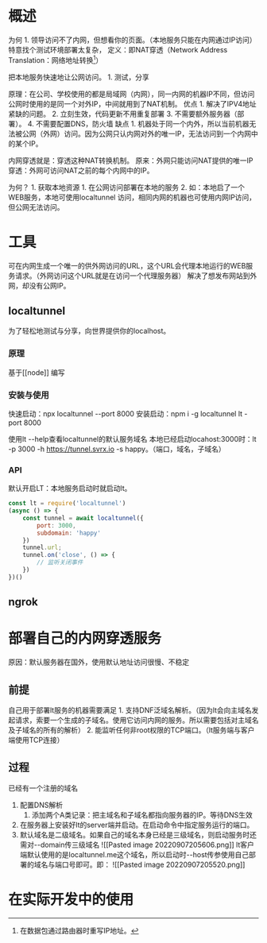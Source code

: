 # 概述
为何
	1. 领导访问不了内网，但想看你的页面。（本地服务只能在内网通过IP访问）特意找个测试环境部署太复杂，
定义：即NAT穿透（Network Address Translation：网络地址转换[^1]）

把本地服务快速地让公网访问。
	1. 测试，分享

原理：在公司、学校使用的都是局域网（内网），同一内网的机器IP不同，但访问公网时使用的是同一个对外IP，中间就用到了NAT机制。
优点
	1. 解决了IPV4地址紧缺的问题。
	2. 立刻生效，代码更新不用重复部署
	3. 不需要额外服务器（部署）。
	4. 不需要配置DNS，防火墙
缺点
	1. 机器处于同一个内外，所以当前机器无法被公网（外网）访问。因为公网只认内网对外的唯一IP，无法访问到一个内网中的某个IP。

内网穿透就是：穿透这种NAT转换机制。
原来：外网只能访问NAT提供的唯一IP
穿透：外网可访问NAT之前的每个内网中的IP。

为何？
	1. 获取本地资源
		1. 在公网访问部署在本地的服务
		2. 如：本地启了一个WEB服务，本地可使用localtunnel 访问，相同内网的机器也可使用内网IP访问，但公网无法访问。
# 工具
可在内网生成一个唯一的供外网访问的URL，这个URL会代理本地运行的WEB服务请求。（外网访问这个URL就是在访问一个代理服务器）
解决了想发布网站到外网，却没有公网IP。
## localtunnel 
为了轻松地测试与分享，向世界提供你的localhost。

### 原理
基于[[node]] 编写
### 安装与使用
快速启动：npx localtunnel --port 8000
安装启动：npm i -g localtunnel 
lt -port 8000

使用lt --help查看localtunnel的默认服务域名
本地已经启动locahost:3000时：lt -p 3000 -h https://tunnel.svrx.io -s happy。（端口，域名，子域名）

### API
默认开启LT：本地服务启动时就启动lt。
```javascript
const lt = require('localtunnel')
(async () => {
	const tunnel = await localtunnel({
		port: 3000,
		subdomain: 'happy'
	})
	tunnel.url;
	tunnel.on('close', () => {
		// 监听关闭事件
	})
})()
```
## ngrok
# 部署自己的内网穿透服务
原因：默认服务器在国外，使用默认地址访问很慢、不稳定
## 前提
自己用于部署lt服务的机器需要满足
	1. 支持DNF泛域名解析。（因为lt会向主域名发起请求，索要一个生成的子域名。使用它访问内网的服务。所以需要包括对主域名及子域名的所有的解析）
	2. 能监听任何非root权限的TCP端口。（lt服务端与客户端使用TCP连接）
## 过程
已经有一个注册的域名
1. 配置DNS解析
	1. 添加两个A类记录：把主域名和子域名都指向服务器的IP。等待DNS生效
2. 在服务器上安装好lt的server端并启动。在启动命令中指定服务运行的端口。
3. 默认域名是二级域名。如果自己的域名本身已经是三级域名，则启动服务时还需对--domain传三级域名
![[Pasted image 20220907205606.png]]
lt客户端默认使用的是localtunnel.me这个域名，所以启动时--host传参使用自己部署的域名与端口号即可。即：
![[Pasted image 20220907205520.png]]
# 在实际开发中的使用


[^1]: 在数据包通过路由器时重写IP地址。